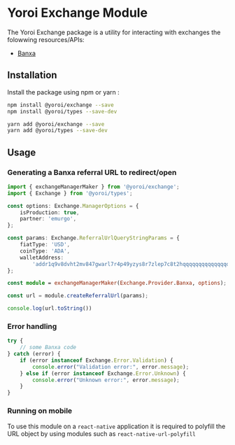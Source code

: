# Yoroi Exchange Module

The Yoroi Exchange package is a utility for interacting with exchanges the folowwing resources/APIs:

-  [Banxa](https://banxa.com/)

## Installation

Install the package using npm or yarn :

```bash
npm install @yoroi/exchange --save
npm install @yoroi/types --save-dev
```
```bash
yarn add @yoroi/exchange --save
yarn add @yoroi/types --save-dev
```

## Usage

### Generating a Banxa referral URL to redirect/open
```typescript
import { exchangeManagerMaker } from '@yoroi/exchange';
import { Exchange } from '@yoroi/types';

const options: Exchange.ManagerOptions = {
    isProduction: true,
    partner: 'emurgo',
};

const params: Exchange.ReferralUrlQueryStringParams = {
    fiatType: 'USD',
    coinType: 'ADA',
    walletAddress:
        'addr1q9v8dvht2mv847gwarl7r4p49yzys8r7zlep7c8t2hqqqqqqqqqqqqqqqqqqqqqqqqqqqqqqqqqqqqqqqqqqqqqqqqqquvupf',
};

const module = exchangeManagerMaker(Exchange.Provider.Banxa, options);

const url = module.createReferralUrl(params);

console.log(url.toString())
```

### Error handling
```typescript
try {
    // some Banxa code
} catch (error) {
    if (error instanceof Exchange.Error.Validation) {
        console.error("Validation error:", error.message);
    } else if (error instanceof Exchange.Error.Unknown) {
        console.error("Unknown error:", error.message);
    }
}
```

### Running on mobile
To use this module on a `react-native` application it is required to polyfill the URL object by using modules such as `react-native-url-polyfill`